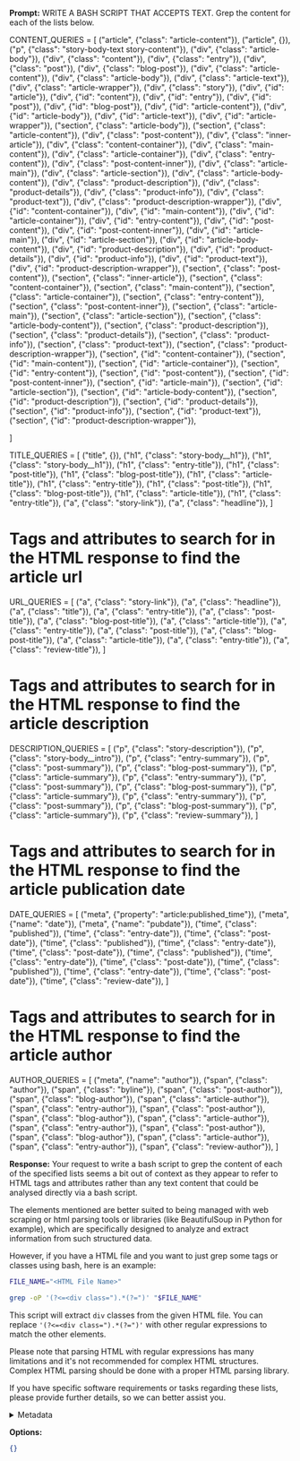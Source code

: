 **Prompt:**
WRITE A BASH SCRIPT THAT ACCEPTS TEXT. Grep the content for each of the lists below. 

CONTENT_QUERIES = [
    ("article", {"class": "article-content"}),
    ("article", {}),
    ("p", {"class": "story-body-text story-content"}),
    ("div", {"class": "article-body"}),
    ("div", {"class": "content"}),
    ("div", {"class": "entry"}),
    ("div", {"class": "post"}),
    ("div", {"class": "blog-post"}),
    ("div", {"class": "article-content"}),
    ("div", {"class": "article-body"}),
    ("div", {"class": "article-text"}),
    ("div", {"class": "article-wrapper"}),
    ("div", {"class": "story"}),
    ("div", {"id": "article"}),
    ("div", {"id": "content"}),
    ("div", {"id": "entry"}),
    ("div", {"id": "post"}),
    ("div", {"id": "blog-post"}),
    ("div", {"id": "article-content"}),
    ("div", {"id": "article-body"}),
    ("div", {"id": "article-text"}),
    ("div", {"id": "article-wrapper"}),
    ("section", {"class": "article-body"}),
    ("section", {"class": "article-content"}),
    ("div", {"class": "post-content"}),
    ("div", {"class": "inner-article"}),
    ("div", {"class": "content-container"}),
    ("div", {"class": "main-content"}),
    ("div", {"class": "article-container"}),
    ("div", {"class": "entry-content"}),
    ("div", {"class": "post-content-inner"}),
    ("div", {"class": "article-main"}),
    ("div", {"class": "article-section"}),
    ("div", {"class": "article-body-content"}),
    ("div", {"class": "product-description"}),
    ("div", {"class": "product-details"}),
    ("div", {"class": "product-info"}),
    ("div", {"class": "product-text"}),
    ("div", {"class": "product-description-wrapper"}),
    ("div", {"id": "content-container"}),
    ("div", {"id": "main-content"}),
    ("div", {"id": "article-container"}),
    ("div", {"id": "entry-content"}),
    ("div", {"id": "post-content"}),
    ("div", {"id": "post-content-inner"}),
    ("div", {"id": "article-main"}),
    ("div", {"id": "article-section"}),
    ("div", {"id": "article-body-content"}),
    ("div", {"id": "product-description"}),
    ("div", {"id": "product-details"}),
    ("div", {"id": "product-info"}),
    ("div", {"id": "product-text"}),
    ("div", {"id": "product-description-wrapper"}),
    ("section", {"class": "post-content"}),
    ("section", {"class": "inner-article"}),
    ("section", {"class": "content-container"}),
    ("section", {"class": "main-content"}),
    ("section", {"class": "article-container"}),
    ("section", {"class": "entry-content"}),
    ("section", {"class": "post-content-inner"}),
    ("section", {"class": "article-main"}),
    ("section", {"class": "article-section"}),
    ("section", {"class": "article-body-content"}),
    ("section", {"class": "product-description"}),
    ("section", {"class": "product-details"}),
    ("section", {"class": "product-info"}),
    ("section", {"class": "product-text"}),
    ("section", {"class": "product-description-wrapper"}),
    ("section", {"id": "content-container"}),
    ("section", {"id": "main-content"}),
    ("section", {"id": "article-container"}),
    ("section", {"id": "entry-content"}),
    ("section", {"id": "post-content"}),
    ("section", {"id": "post-content-inner"}),
    ("section", {"id": "article-main"}),
    ("section", {"id": "article-section"}),
    ("section", {"id": "article-body-content"}),
    ("section", {"id": "product-description"}),
    ("section", {"id": "product-details"}),
    ("section", {"id": "product-info"}),
    ("section", {"id": "product-text"}),
    ("section", {"id": "product-description-wrapper"}),

]

TITLE_QUERIES = [
    ("title", {}),
    ("h1", {"class": "story-body__h1"}),
    ("h1", {"class": "story-body__h1"}),
    ("h1", {"class": "entry-title"}),
    ("h1", {"class": "post-title"}),
    ("h1", {"class": "blog-post-title"}),
    ("h1", {"class": "article-title"}),
    ("h1", {"class": "entry-title"}),
    ("h1", {"class": "post-title"}),
    ("h1", {"class": "blog-post-title"}),
    ("h1", {"class": "article-title"}),
    ("h1", {"class": "entry-title"}),
    ("a", {"class": "story-link"}),
    ("a", {"class": "headline"}),
]

# Tags and attributes to search for in the HTML response to find the article url
URL_QUERIES = [
    ("a", {"class": "story-link"}),
    ("a", {"class": "headline"}),
    ("a", {"class": "title"}),
    ("a", {"class": "entry-title"}),
    ("a", {"class": "post-title"}),
    ("a", {"class": "blog-post-title"}),
    ("a", {"class": "article-title"}),
    ("a", {"class": "entry-title"}),
    ("a", {"class": "post-title"}),
    ("a", {"class": "blog-post-title"}),
    ("a", {"class": "article-title"}),
    ("a", {"class": "entry-title"}),
    ("a", {"class": "review-title"}),
]

# Tags and attributes to search for in the HTML response to find the article description
DESCRIPTION_QUERIES = [
    ("p", {"class": "story-description"}),
    ("p", {"class": "story-body__intro"}),
    ("p", {"class": "entry-summary"}),
    ("p", {"class": "post-summary"}),
    ("p", {"class": "blog-post-summary"}),
    ("p", {"class": "article-summary"}),
    ("p", {"class": "entry-summary"}),
    ("p", {"class": "post-summary"}),
    ("p", {"class": "blog-post-summary"}),
    ("p", {"class": "article-summary"}),
    ("p", {"class": "entry-summary"}),
    ("p", {"class": "post-summary"}),
    ("p", {"class": "blog-post-summary"}),
    ("p", {"class": "article-summary"}),
    ("p", {"class": "review-summary"}),
]

# Tags and attributes to search for in the HTML response to find the article publication date
DATE_QUERIES = [
    ("meta", {"property": "article:published_time"}),
    ("meta", {"name": "date"}),
    ("meta", {"name": "pubdate"}),
    ("time", {"class": "published"}),
    ("time", {"class": "entry-date"}),
    ("time", {"class": "post-date"}),
    ("time", {"class": "published"}),
    ("time", {"class": "entry-date"}),
    ("time", {"class": "post-date"}),
    ("time", {"class": "published"}),
    ("time", {"class": "entry-date"}),
    ("time", {"class": "post-date"}),
    ("time", {"class": "published"}),
    ("time", {"class": "entry-date"}),
    ("time", {"class": "post-date"}),
    ("time", {"class": "review-date"}),
]

# Tags and attributes to search for in the HTML response to find the article author
AUTHOR_QUERIES = [
    ("meta", {"name": "author"}),
    ("span", {"class": "author"}),
    ("span", {"class": "byline"}),
    ("span", {"class": "post-author"}),
    ("span", {"class": "blog-author"}),
    ("span", {"class": "article-author"}),
    ("span", {"class": "entry-author"}),
    ("span", {"class": "post-author"}),
    ("span", {"class": "blog-author"}),
    ("span", {"class": "article-author"}),
    ("span", {"class": "entry-author"}),
    ("span", {"class": "post-author"}),
    ("span", {"class": "blog-author"}),
    ("span", {"class": "article-author"}),
    ("span", {"class": "entry-author"}),
    ("span", {"class": "review-author"}),
]

**Response:**
Your request to write a bash script to grep the content of each of the specified lists seems a bit out of context as they appear to refer to HTML tags and attributes rather than any text content that could be analysed directly via a bash script.

The elements mentioned are better suited to being managed with web scraping or html parsing tools or libraries (like BeautifulSoup in Python for example), which are specifically designed to analyze and extract information from such structured data.

However, if you have a HTML file and you want to just grep some tags or classes using bash, here is an example:

```bash
FILE_NAME="<HTML File Name>"

grep -oP '(?<=<div class=").*(?=")' "$FILE_NAME"
```

This script will extract `div` classes from the given HTML file. You can replace `'(?<=<div class=").*(?=")'` with other regular expressions to match the other elements.

Please note that parsing HTML with regular expressions has many limitations and it's not recommended for complex HTML structures. Complex HTML parsing should be done with a proper HTML parsing library. 

If you have specific software requirements or tasks regarding these lists, please provide further details, so we can better assist you.

<details><summary>Metadata</summary>

- Duration: 29050 ms
- Datetime: 2023-11-02T16:04:05.871908
- Model: gpt-4-0613

</details>

**Options:**
```json
{}
```

